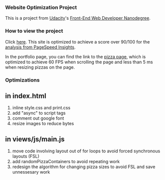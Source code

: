 ### Website Optimization Project
This is a project from [Udacity](https://www.udacity.com)'s [Front-End Web Developer Nanodegree](https://www.udacity.com/course/front-end-web-developer-nanodegree--nd001).

### How to view the project
Click [here](http://dbhkhk.github.io/frontend-nanodegree-mobile-portfolio/).
This site is optimized to achieve a score over 90/100 for the [analysis from PageSpeed Insights](https://developers.google.com/speed/pagespeed/insights/?url=http%3A%2F%2Fdbhkhk.github.io%2Ffrontend-nanodegree-mobile-portfolio%2F).

In the portfolio page, you can find the link to the [pizza page](http://dbhkhk.github.io/frontend-nanodegree-mobile-portfolio/views/pizza.html),
which is optimized to achieve 60 FPS when scrolling the page and less than 5 ms when resizing pizzas on the page.

### Optimizations
## in index.html
1. inline style.css and print.css
2. add "async" to script tags
3. comment out google font
4. resize images to reduce bytes

## in views/js/main.js
1. move code involving layout out of for loops to avoid forced synchronous layouts (FSL)
2. add randomPizzaContainers to avoid repeating work
3. redesign the algorithm for changing pizza sizes to avoid FSL and save unnessesary work